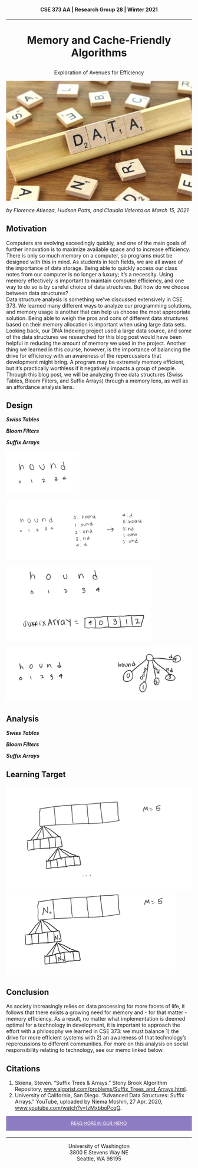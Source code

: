 #### <p align="center"> CSE 373 AA | Research Group 28 | Winter 2021 </p>
---
# <p align="center"> Memory and Cache-Friendly Algorithms </p>
<p align="center"> Exploration of Avenues for Efficiency </p>

<div style="text-align:center">

  ![](./Dataimage.PNG)

</div>

_by Florence Atienza, Hudson Potts, and Claudia Valenta on March 15, 2021_

## Motivation

Computers are evolving exceedingly quickly, and one of the main goals of further innovation is to maximize available space and to increase efficiency.  There is only so much memory on a computer, so programs must be designed with this in mind.  As students in tech fields, we are all aware of the importance of data storage.  Being able to quickly access our class notes from our computer is no longer a luxury; it’s a necessity.  Using memory effectively is important to maintain computer efficiency, and one way to do so is by careful choice of data structures.  But how do we choose between data structures?  
Data structure analysis is something we’ve discussed extensively in CSE 373.  We learned many different ways to analyze our programming solutions, and memory usage is another that can help us choose the most appropriate solution.  Being able to weigh the pros and cons of different data structures based on their memory allocation is important when using large data sets.  Looking back, our DNA Indexing project used a large data source, and some of the data structures we researched for this blog post would have been helpful in reducing the amount of memory we used in the project.
Another thing we learned in this course, however, is the importance of balancing the drive for efficiency with an awareness of the repercussions that development might bring.  A program may be extremely memory efficient, but it’s practically worthless if it negatively impacts a group of people.  Through this blog post, we will be analyzing three data structures (Swiss Tables, Bloom Filters, and Suffix Arrays) through a memory lens, as well as an affordance analysis lens.

## Design

**_Swiss Tables_**

**_Bloom Filters_**

**_Suffix Arrays_**

![](./SA1.PNG)

![](./SA2.png)

![](./SA3.PNG)

![](./SA4.PNG)

## Analysis

**_Swiss Tables_**

**_Bloom Filters_**

**_Suffix Arrays_**

## Learning Target

![](./LT1.PNG)
![](./LT2.PNG)

## Conclusion

As society increasingly relies on data processing for more facets of life, it follows that there exists a growing need for memory and - for that matter - memory efficiency. As a result, no matter what implementation is deemed optimal for a technology in development, it is important to approach the effort with a philosophy we learned in CSE 373: we must balance 1) the drive for more efficient systems with 2) an awareness of that technology’s repercussions to different communities. For more on this analysis on social responsibility relating to technology, see our memo linked below.

## Citations

1. Skiena, Steven. “Suffix Trees & Arrays.” Stony Brook Algorithm Repository, www.algorist.com/problems/Suffix_Trees_and_Arrays.html.
2. University of California, San Diego. “Advanced Data Structures: Suffix Arrays.” YouTube, uploaded by Niema Moshiri, 27 Apr. 2020, www.youtube.com/watch?v=IzMxbboPcqQ.

<p align="center">

[![](./MemoLink.PNG)](https://docs.google.com/document/d/1NUS9imQQUQtTmBqse9ycLrZuYSjpR96MsEa41uCk1io/edit)

</p>

---
<p align="center">University of Washington </br>
3800 E Stevens Way NE </br>
Seattle, WA 98195</p>
